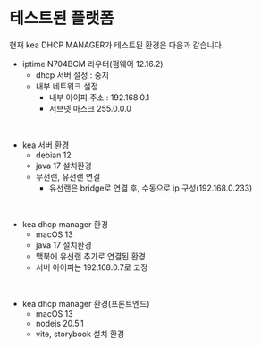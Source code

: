 테스트된 플랫폼
============


현재 kea DHCP MANAGER가 테스트된 환경은 다음과 같습니다.

+ iptime N704BCM 라우터(펌웨어 12.16.2)
    + dhcp 서버 설정 : 중지
    + 내부 네트워크 설정
        + 내부 아이피 주소 : 192.168.0.1
        + 서브넷 마스크 255.0.0.0

<br>

+ kea 서버 환경
    + debian 12
    + java 17 설치환경
    + 무선랜, 유선랜 연결
        + 유선랜은 bridge로 연결 후, 수동으로 ip 구성(192.168.0.233)

<br>

+ kea dhcp manager 환경
    + macOS 13
    + java 17 설치환경
    + 맥북에 유선랜 추가로 연결된 환경
    + 서버 아이피는 192.168.0.7로 고정
<br>

+ kea dhcp manager 환경(프론트엔드)
    + macOS 13
    + nodejs 20.5.1
    + vite, storybook 설치 환경

